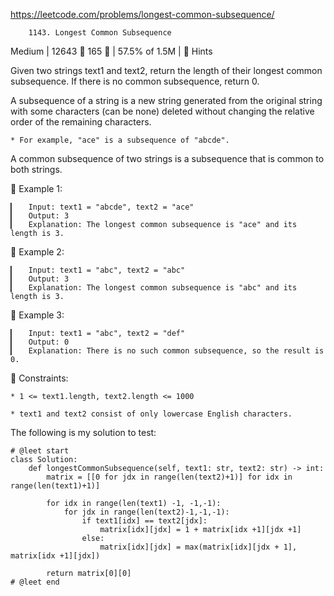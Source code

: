 https://leetcode.com/problems/longest-common-subsequence/
                        
        1143. Longest Common Subsequence
Medium | 12643  165  | 57.5% of 1.5M | 󰛨 Hints



Given two strings text1 and text2, return the length of their longest common subsequence. If there is no common subsequence, return 0.

A subsequence of a string is a new string generated from the original string with some characters (can be none) deleted without changing the relative order of the remaining characters.

	* For example, "ace" is a subsequence of "abcde".

A common subsequence of two strings is a subsequence that is common to both strings.



󰛨 Example 1:

	▎	Input: text1 = "abcde", text2 = "ace" 
	▎	Output: 3  
	▎	Explanation: The longest common subsequence is "ace" and its length is 3.

󰛨 Example 2:

	▎	Input: text1 = "abc", text2 = "abc"
	▎	Output: 3
	▎	Explanation: The longest common subsequence is "abc" and its length is 3.

󰛨 Example 3:

	▎	Input: text1 = "abc", text2 = "def"
	▎	Output: 0
	▎	Explanation: There is no such common subsequence, so the result is 0.



 Constraints:

	* 1 <= text1.length, text2.length <= 1000
	
	* text1 and text2 consist of only lowercase English characters.






The following is my solution to test:
```
# @leet start
class Solution:
    def longestCommonSubsequence(self, text1: str, text2: str) -> int:
        matrix = [[0 for jdx in range(len(text2)+1)] for idx in range(len(text1)+1)]
        
        for idx in range(len(text1) -1, -1,-1):
            for jdx in range(len(text2)-1,-1,-1):
                if text1[idx] == text2[jdx]:
                    matrix[idx][jdx] = 1 + matrix[idx +1][jdx +1]
                else:
                    matrix[idx][jdx] = max(matrix[idx][jdx + 1], matrix[idx +1][jdx])

        return matrix[0][0]
# @leet end
```
